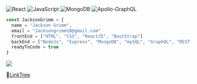 ![React](https://img.shields.io/badge/react-%2320232a.svg?style=for-the-badge&logo=react&logoColor=%2361DAFB)
![JavaScript](https://img.shields.io/badge/javascript-%23323330.svg?style=for-the-badge&logo=javascript&logoColor=%23F7DF1E)
![MongoDB](https://img.shields.io/badge/MongoDB-%234ea94b.svg?style=for-the-badge&logo=mongodb&logoColor=white)
![Apollo-GraphQL](https://img.shields.io/badge/-ApolloGraphQL-311C87?style=for-the-badge&logo=apollo-graphql)


```JavaScript
const JacksonGrimm = {
  name = "Jackson Grimm",
  email = "Jacksongrimm18@gmail.com"
  frontEnd = ["HTML", "CSS", "ReactJS", "BootStrap"]
  backEnd = ["NodeJs", "Express", "MongoDB", "mySQL", "GraphQL", "REST-API"]
  readyToCode = true
}

```

<a href="https://github.com/JacksonGrimm">
  <img src="https://github-readme-stats.vercel.app/api/top-langs/?username=JacksonGrimm&layout=compact" />
</a>

🌲[LinkTree](https://linktr.ee/jacksongrimm[)
<!---
Bdogy/Bdogy is a ✨ special ✨ repository because its `README.md` (this file) appears on your GitHub profile.
You can click the Preview link to take a look at your changes.
--->
